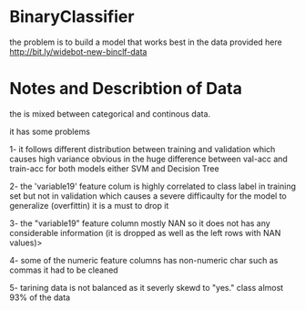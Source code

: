 # BinaryClassifier
the problem is to build a model that works best in the data provided here http://bit.ly/widebot-new-binclf-data

# Notes and Describtion of Data

the is mixed between categorical and continous data.

it has some problems

  1- it follows different distribution between training and validation which causes high variance obvious in the huge difference between val-acc and train-acc for both models 
  either SVM and Decision Tree
  
  2- the 'variable19' feature colum is highly correlated to class label in training set but not in validation which causes a severe difficaulty for the model to generalize (overfittin) it is a must to drop it
  
  3- the "variable19" feature column mostly NAN so it does not has any considerable information (it is dropped as well as the left rows with NAN values)>
  
  4- some of the numeric feature columns has non-numeric char such as commas it had to be cleaned
  
  5- tarining data is not balanced as it severly skewd to "yes." class almost 93% of the data
  
  
  
  
  
  
  
